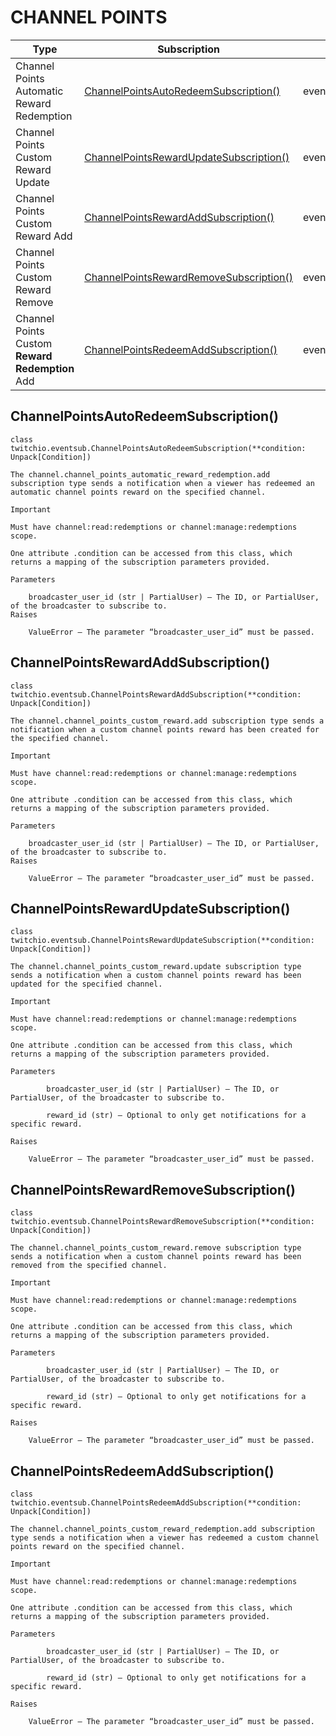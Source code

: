 # CHANNEL POINTS

| Type                                            | Subscription                                                                      | Event                            | Payload                    |
| ----------------------------------------------- | --------------------------------------------------------------------------------- | -------------------------------- | -------------------------- |
| Channel Points Automatic Reward Redemption      | [ChannelPointsAutoRedeemSubscription()](#channelpointsautoredeemsubscription)     | event_automatic_redemption_add() | ChannelPointsAutoRedeemAdd |
| Channel Points Custom Reward Update             | [ChannelPointsRewardUpdateSubscription()](#channelpointsrewardupdatesubscription) | event_custom_reward_update()     | ChannelPointsRewardUpdate  |
| Channel Points Custom Reward Add                | [ChannelPointsRewardAddSubscription()](#channelpointsrewardaddsubscription)       | event_custom_reward_add()        | ChannelPointsRewardAdd     |
| Channel Points Custom Reward Remove             | [ChannelPointsRewardRemoveSubscription()](#channelpointsrewardremovesubscription) | event_custom_reward_remove()     | ChannelPointsRewardRemove  |
| Channel Points Custom **Reward Redemption** Add | [ChannelPointsRedeemAddSubscription()](#channelpointsredeemaddsubscription)       | event_custom_redemption_add()    | ChannelPointsRedemptionAdd |

## ChannelPointsAutoRedeemSubscription()

`class twitchio.eventsub.ChannelPointsAutoRedeemSubscription(**condition: Unpack[Condition])`

    The channel.channel_points_automatic_reward_redemption.add subscription type sends a notification when a viewer has redeemed an automatic channel points reward on the specified channel.

    Important

    Must have channel:read:redemptions or channel:manage:redemptions scope.

    One attribute .condition can be accessed from this class, which returns a mapping of the subscription parameters provided.

    Parameters

        broadcaster_user_id (str | PartialUser) – The ID, or PartialUser, of the broadcaster to subscribe to.
    Raises

        ValueError – The parameter “broadcaster_user_id” must be passed.

## ChannelPointsRewardAddSubscription()

`class twitchio.eventsub.ChannelPointsRewardAddSubscription(**condition: Unpack[Condition])`

    The channel.channel_points_custom_reward.add subscription type sends a notification when a custom channel points reward has been created for the specified channel.

    Important

    Must have channel:read:redemptions or channel:manage:redemptions scope.

    One attribute .condition can be accessed from this class, which returns a mapping of the subscription parameters provided.

    Parameters

        broadcaster_user_id (str | PartialUser) – The ID, or PartialUser, of the broadcaster to subscribe to.
    Raises

        ValueError – The parameter “broadcaster_user_id” must be passed.

## ChannelPointsRewardUpdateSubscription()

`class twitchio.eventsub.ChannelPointsRewardUpdateSubscription(**condition: Unpack[Condition])`

    The channel.channel_points_custom_reward.update subscription type sends a notification when a custom channel points reward has been updated for the specified channel.

    Important

    Must have channel:read:redemptions or channel:manage:redemptions scope.

    One attribute .condition can be accessed from this class, which returns a mapping of the subscription parameters provided.

    Parameters

            broadcaster_user_id (str | PartialUser) – The ID, or PartialUser, of the broadcaster to subscribe to.

            reward_id (str) – Optional to only get notifications for a specific reward.

    Raises

        ValueError – The parameter “broadcaster_user_id” must be passed.

## ChannelPointsRewardRemoveSubscription()

`class twitchio.eventsub.ChannelPointsRewardRemoveSubscription(**condition: Unpack[Condition])`

    The channel.channel_points_custom_reward.remove subscription type sends a notification when a custom channel points reward has been removed from the specified channel.

    Important

    Must have channel:read:redemptions or channel:manage:redemptions scope.

    One attribute .condition can be accessed from this class, which returns a mapping of the subscription parameters provided.

    Parameters

            broadcaster_user_id (str | PartialUser) – The ID, or PartialUser, of the broadcaster to subscribe to.

            reward_id (str) – Optional to only get notifications for a specific reward.

    Raises

        ValueError – The parameter “broadcaster_user_id” must be passed.

## ChannelPointsRedeemAddSubscription()

`class twitchio.eventsub.ChannelPointsRedeemAddSubscription(**condition: Unpack[Condition])`

    The channel.channel_points_custom_reward_redemption.add subscription type sends a notification when a viewer has redeemed a custom channel points reward on the specified channel.

    Important

    Must have channel:read:redemptions or channel:manage:redemptions scope.

    One attribute .condition can be accessed from this class, which returns a mapping of the subscription parameters provided.

    Parameters

            broadcaster_user_id (str | PartialUser) – The ID, or PartialUser, of the broadcaster to subscribe to.

            reward_id (str) – Optional to only get notifications for a specific reward.

    Raises

        ValueError – The parameter “broadcaster_user_id” must be passed.
